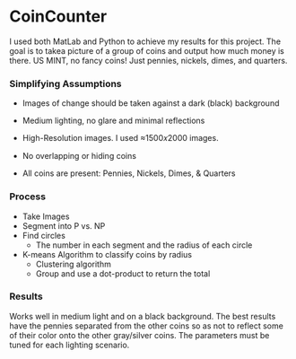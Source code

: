 # CoinCounter

I used both MatLab and Python to achieve my results for this project.  The goal is to takea  picture of a group of coins and output how much money is there.  US MINT, no fancy coins!  Just pennies, nickels, dimes, and quarters.

### Simplifying Assumptions
-  Images of change should be taken against a dark (black) background

-  Medium lighting, no glare and minimal reflections

-  High-Resolution images.  I used ≈1500𝑥2000 images.

-  No overlapping or hiding coins

-  All coins are present: Pennies, Nickels, Dimes, & Quarters


### Process
-  Take Images
-  Segment into P vs. NP
-  Find circles
    -  The number in each segment and the radius of each circle
-  K-means Algorithm to classify coins by radius
    -  Clustering algorithm
    -  Group and use a dot-product to return the total


### Results
Works well in medium light and on a black background. The best results have the pennies separated from the other coins so as not to reflect some of their color onto the other gray/silver coins.  The parameters must be tuned for each lighting scenario.
